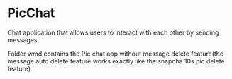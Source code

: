 # PicChat
Chat application that allows users to interact with each other by sending messages

Folder wmd contains the Pic chat app without message delete feature(the message auto delete feature works exactly like the snapcha 10s pic delete feature)


